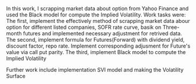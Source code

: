 In this work, I scrapping market data about option from Yahoo Finance and used the Black model for compute the Implied Volatility.
Work tasks were: 
The first, implement the effectively method of scrapping market data abour option for different listed companies, SOFR rate curve, basik on Three-month futures and implemented necessary adjustment for retrived data. 
The second, implement formula for Futures(Forward) with dividend yield, discount factor, repo rate. Implement corresponding adjusment for Future's value via call put parity.
The third,  implement Black model to compute the Implied Volatility

Further work include implementation SVI model and making the Volatility Surface